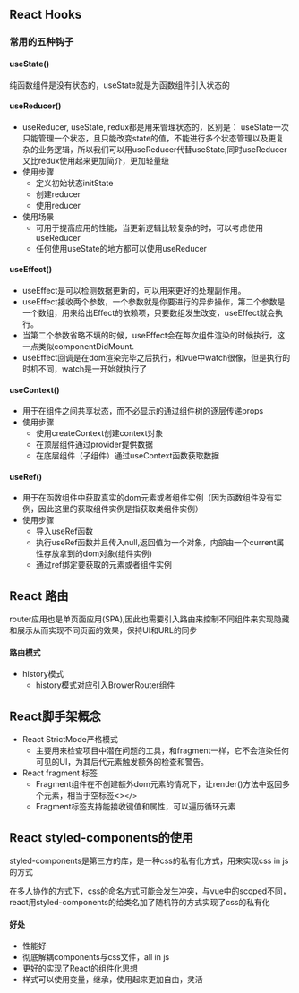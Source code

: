 ## React Hooks

### 常用的五种钩子

#### useState()

纯函数组件是没有状态的，useState就是为函数组件引入状态的

#### useReducer()

* useReducer, useState, redux都是用来管理状态的，区别是：
  useState一次只能管理一个状态，且只能改变state的值，不能进行多个状态管理以及更复杂的业务逻辑，所以我们可以用useReducer代替useState,同时useReducer又比redux使用起来更加简介，更加轻量级
* 使用步骤
  * 定义初始状态initState
  * 创建reducer
  * 使用reducer
* 使用场景
  * 可用于提高应用的性能，当更新逻辑比较复杂的时，可以考虑使用useReducer
  * 任何使用useState的地方都可以使用useReducer

#### useEffect()

* useEffect是可以检测数据更新的，可以用来更好的处理副作用。
* useEffect接收两个参数，一个参数就是你要进行的异步操作，第二个参数是一个数组，用来给出Effect的依赖项，只要数组发生改变，useEffect就会执行。
* 当第二个参数省略不填的时候，useEffect会在每次组件渲染的时候执行，这一点类似componentDidMount.
* useEffect回调是在dom渲染完毕之后执行，和vue中watch很像，但是执行的时机不同，watch是一开始就执行了

#### useContext()

* 用于在组件之间共享状态，而不必显示的通过组件树的逐层传递props
* 使用步骤
  * 使用createContext创建context对象
  * 在顶层组件通过provider提供数据
  * 在底层组件（子组件）通过useContext函数获取数据

#### useRef()

* 用于在函数组件中获取真实的dom元素或者组件实例（因为函数组件没有实例，因此这里的获取组件实例是指获取类组件实例）
* 使用步骤
  * 导入useRef函数
  * 执行useRef函数并且传入null,返回值为一个对象，内部由一个current属性存放拿到的dom对象(组件实例)
  * 通过ref绑定要获取的元素或者组件实例

## React 路由

router应用也是单页面应用(SPA),因此也需要引入路由来控制不同组件来实现隐藏和展示从而实现不同页面的效果，保持UI和URL的同步

#### 路由模式

* history模式
  * history模式对应引入BrowerRouter组件

## React脚手架概念

* React StrictMode严格模式
  * 主要用来检查项目中潜在问题的工具，和fragment一样，它不会渲染任何可见的UI，为其后代元素触发额外的检查和警告。
* React fragment 标签
  * Fragment组件在不创建额外dom元素的情况下，让render()方法中返回多个元素，相当于空标签<>`</>`
  * Fragment标签支持能接收键值和属性，可以遍历循环元素

## React styled-components的使用

 styled-components是第三方的库，是一种css的私有化方式，用来实现css in js的方式

在多人协作的方式下，css的命名方式可能会发生冲突，与vue中的scoped不同，react用styled-components的给类名加了随机符的方式实现了css的私有化

#### 好处

* 性能好
* 彻底解耦components与css文件，all in js
* 更好的实现了React的组件化思想
* 样式可以使用变量，继承，使用起来更加自由，灵活
